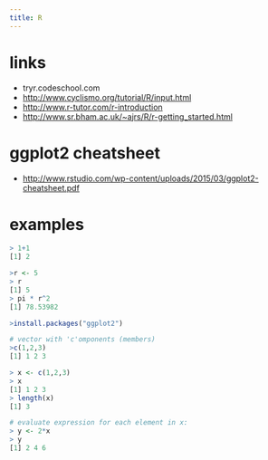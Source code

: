 ```yaml
---
title: R
---
```


# links
* tryr.codeschool.com
* <http://www.cyclismo.org/tutorial/R/input.html>
* <http://www.r-tutor.com/r-introduction>
* <http://www.sr.bham.ac.uk/~ajrs/R/r-getting_started.html>


# ggplot2 cheatsheet
* <http://www.rstudio.com/wp-content/uploads/2015/03/ggplot2-cheatsheet.pdf>

# examples
```r
> 1+1
[1] 2

>r <- 5
> r
[1] 5
> pi * r^2
[1] 78.53982

>install.packages("ggplot2")

# vector with 'c'omponents (members)
>c(1,2,3)  
[1] 1 2 3

> x <- c(1,2,3)
> x
[1] 1 2 3
> length(x)
[1] 3

# evaluate expression for each element in x:
> y <- 2*x
> y
[1] 2 4 6



```